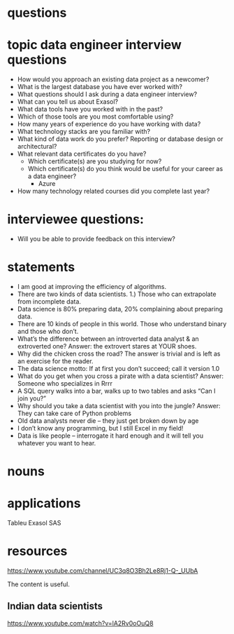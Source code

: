 # questions

# topic data engineer interview questions
- How would you approach an existing data project as a newcomer?
- What is the largest database you have ever worked with?
- What questions should I ask during a data engineer interview?
- What can you tell us about Exasol?
- What data tools have you worked with in the past?
- Which of those tools are you most comfortable using?
- How many years of experience do you have working with data?
- What technology stacks are you familiar with?
- What kind of data work do you prefer? Reporting or database design or architectural?
- What relevant data certificates do you have?
  - Which certificate(s) are you studying for now?
  - Which certificate(s) do you think would be useful for your career as a data engineer?
    - Azure
- How many technology related courses did you complete last year?
  
# interviewee questions: 
- Will you be able to provide feedback on this interview?


# statements
- I am good at improving the efficiency of algorithms.
-   There are two kinds of data scientists. 1.) Those who can extrapolate from incomplete data.
-   Data science is 80% preparing data, 20% complaining about preparing data.
-   There are 10 kinds of people in this world. Those who understand binary and those who don’t.
-   What’s the difference between an introverted data analyst & an extroverted one? Answer: the extrovert stares at YOUR shoes.
-   Why did the chicken cross the road? The answer is trivial and is left as an exercise for the reader.
-   The data science motto: If at first you don’t succeed; call it version 1.0
-   What do you get when you cross a pirate with a data scientist? Answer: Someone who specializes in Rrrr
-   A SQL query walks into a bar, walks up to two tables and asks “Can I join you?”
-   Why should you take a data scientist with you into the jungle? Answer: They can take care of Python problems
-   Old data analysts never die – they just get broken down by age
-   I don’t know any programming, but I still Excel in my field!
-   Data is like people – interrogate it hard enough and it will tell you whatever you want to hear.

# nouns



# applications
Tableu
Exasol
SAS

# resources
https://www.youtube.com/channel/UC3q8O3Bh2Le8Rj1-Q-_UUbA

The content is useful.

## Indian data scientists
https://www.youtube.com/watch?v=lA2Rv0oOuQ8

